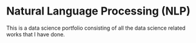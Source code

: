 # Natural Language Processing (NLP)

This is a data science portfolio consisting of all the data science related works that I have done.
